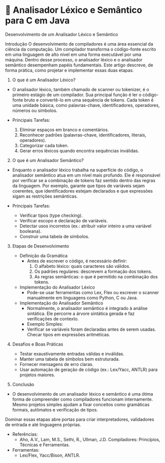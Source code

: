 # 🧠 Analisador Léxico e Semântico para C em Java

Desenvolvimento de um Analisador Léxico e Semântico

Introdução
O desenvolvimento de compiladores é uma área essencial da ciência da computação. Um compilador transforma o código-fonte
escrito em uma linguagem de alto nível em uma forma executável por uma máquina. Dentro desse processo, o analisador
léxico e o analisador semântico desempenham papéis fundamentais. Este artigo descreve, de forma prática, como projetar e
implementar essas duas etapas.

1. O que é um Analisador Léxico?

- O analisador léxico, também chamado de scanner ou tokenizer, é o primeiro estágio de um compilador. Sua principal
  função é ler o código-fonte bruto e convertê-lo em uma sequência de tokens. Cada token é uma unidade básica, como
  palavras-chave, identificadores, operadores, números ou símbolos.

- Principais Tarefas:

    1. Eliminar espaços em branco e comentários.
    2. Reconhecer padrões (palavras-chave, identificadores, literais, operadores).
    3. Categorizar cada token.
    4. Gerar erros léxicos quando encontra sequências inválidas.

2. O que é um Analisador Semântico?

- Enquanto o analisador léxico trabalha na superfície do código, o analisador semântico atua em um nível mais profundo.
  Ele é responsável por verificar se a combinação de tokens faz sentido dentro das regras da linguagem. Por exemplo,
  garante que tipos de variáveis sejam coerentes, que identificadores estejam declarados e que expressões sigam as
  restrições semânticas.

- Principais Tarefas:
    - Verificar tipos (type checking).
    - Verificar escopo e declaração de variáveis.
    - Detectar usos incorretos (ex.: atribuir valor inteiro a uma variável booleana).
    - Construir uma tabela de símbolos.

3. Etapas de Desenvolvimento
    - Definição da Gramática
        - Antes de escrever o código, é necessário definir:
            1. O alfabeto léxico: quais caracteres são válidos.
            2. Os padrões regulares: descrevem a formação dos tokens.
            3. As regras semânticas: o que é permitido na combinação dos tokens.
    - Implementação do Analisador Léxico
        - Pode-se usar ferramentas como Lex, Flex ou escrever o scanner manualmente em linguagens como Python, C ou
          Java.
    - Implementação do Analisador Semântico
        - Normalmente, o analisador semântico é integrado à análise sintática. Ele percorre a árvore sintática gerada e
          faz verificações de contexto.
        - Exemplo Simples:
        - Verificar se variáveis foram declaradas antes de serem usadas.
          Checar tipos em expressões aritméticas.

4. Desafios e Boas Práticas
    - Testar exaustivamente entradas válidas e inválidas.
    - Manter uma tabela de símbolos bem estruturada.
    - Fornecer mensagens de erro claras.
    - Usar automação de geração de código (ex.: Lex/Yacc, ANTLR) para projetos maiores.


5. Conclusão

- O desenvolvimento de um analisador léxico e semântico é uma ótima forma de compreender como compiladores funcionam
  internamente. Mesmo projetos simples ajudam a fixar conceitos como gramáticas formais, autômatos e verificação de
  tipos.

Dominar essas etapas abre portas para criar interpretadores, validadores de entrada e até linguagens próprias.

- Referências:
    - Aho, A.V., Lam, M.S., Sethi, R., Ullman, J.D. Compiladores: Princípios, Técnicas e Ferramentas.
- Ferramentas:
    - Lex/Flex, Yacc/Bison, ANTLR.
